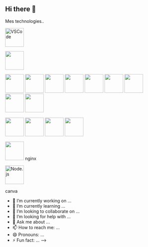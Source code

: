 ## Hi there 👋
Mes technologies..                  
<P>
   <img src="https://cdn.jsdelivr.net/gh/devicons/devicon@latest/icons/vscode/vscode-original-wordmark.svg" alt="VSCode" width="60"/> 
</P>
<p>
   <img src="https://cdn.jsdelivr.net/gh/devicons/devicon@latest/icons/git/git-original-wordmark.svg" width="60" / 
</p>
<p align="left">
  <img src="https://cdn.jsdelivr.net/gh/devicons/devicon@latest/icons/html5/html5-original-wordmark.svg" width="60" /> 
  <img src="https://cdn.jsdelivr.net/gh/devicons/devicon@latest/icons/css3/css3-original-wordmark.svg" width="60" />
  <img src="https://cdn.jsdelivr.net/gh/devicons/devicon@latest/icons/javascript/javascript-original.svg" width="60" />
  <img src="https://cdn.jsdelivr.net/gh/devicons/devicon@latest/icons/java/java-original-wordmark.svg" width="60"  /> 
  <img src="https://cdn.jsdelivr.net/gh/devicons/devicon@latest/icons/react/react-original-wordmark.svg" width="60" />    
  <img src="https://cdn.jsdelivr.net/gh/devicons/devicon@latest/icons/php/php-original.svg" width="60" />
  <img src="https://cdn.jsdelivr.net/gh/devicons/devicon@latest/icons/python/python-original-wordmark.svg" width="60" />
  <img src="https://cdn.jsdelivr.net/gh/devicons/devicon@latest/icons/c/c-original.svg" width="60" />
  <img src="https://cdn.jsdelivr.net/gh/devicons/devicon@latest/icons/cplusplus/cplusplus-original.svg" width="60" />
</p>   
<p>
  <img src="https://cdn.jsdelivr.net/gh/devicons/devicon@latest/icons/mysql/mysql-original-wordmark.svg" width="60" />
  <img src="https://cdn.jsdelivr.net/gh/devicons/devicon@latest/icons/postgresql/postgresql-original-wordmark.svg" width="60" />
  <img src="https://cdn.jsdelivr.net/gh/devicons/devicon@latest/icons/sqlite/sqlite-original-wordmark.svg" width="60" />
  <img src="https://cdn.jsdelivr.net/gh/devicons/devicon@latest/icons/mongodb/mongodb-original-wordmark.svg" width="60" />
</p>
<p>   
  <img src="https://cdn.jsdelivr.net/gh/devicons/devicon@latest/icons/apache/apache-original-wordmark.svg"  width="60"/>
   nginx
</p>
<p>
  <img src="https://cdn.jsdelivr.net/gh/devicons/devicon@latest/icons/nodejs/nodejs-plain-wordmark.svg" alt="Node.js" width="60"/> 
</p>
<P>
   canva
</P>
                   
          
          
          
          
          

          
          
- 🔭 I’m currently working on ...
- 🌱 I’m currently learning ...
- 👯 I’m looking to collaborate on ...
- 🤔 I’m looking for help with ...
- 💬 Ask me about ...
- 📫 How to reach me: ...
- 😄 Pronouns: ...
- ⚡ Fun fact: ...
-->
